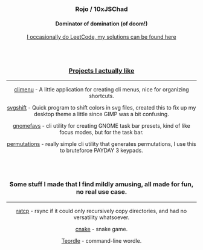 <h3 align="center">Rojo / 10xJSChad</h3>
<h4 align="center">Dominator of domination (of doom!) </h4>
  
<p align="center"> 
  <a href="https://github.com/10xJSChad/Casual-Leetcoding">I occasionally do LeetCode, my solutions can be found here
</p>

<br>
<br>

<h3 align="center">
  Projects I actually like
</h3>

------

<p align="center">
  <a href="https://github.com/10xJSChad/climenu">climenu</a> - A little application for creating cli menus, nice for organizing shortcuts.
</p>

<p align="center">
  <a href="https://github.com/10xJSChad/svgshift">svgshift</a> - Quick program to shift colors in svg files, created this to fix up my desktop theme a little since GIMP was a bit confusing.
</p>

<p align="center">
  <a href="https://github.com/10xJSChad/gnomefavs">gnomefavs</a> - cli utility for creating GNOME task bar presets, kind of like focus modes, but for the task bar.
</p>

<p align="center">
  <a href="https://github.com/10xJSChad/permutations">permutations</a> - really simple cli utility that generates permutations, I use this to bruteforce PAYDAY 3 keypads.
</p>

<br>
<br>

<h3 align="center">
  Some stuff I made that I find mildly amusing, all made for fun, no real use case.
</h3>

------

<p align="center">
  <a href="https://github.com/10xJSChad/ratcp">ratcp</a> - rsync if it could only recursively copy directories, and had no versatility whatsoever.
</p>

<p align="center">
  <a href="https://github.com/10xJSChad/cnake">cnake</a> - snake game.
</p>

<p align="center">
  <a href="https://github.com/10xJSChad/Teordle">Teordle</a> - command-line wordle.
</p>
